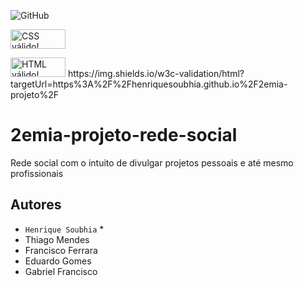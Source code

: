![GitHub](https://img.shields.io/github/license/HenriqueSoubhia/2emia-projeto)
<p>
    <a href="https://jigsaw.w3.org/css-validator/check/referer">
        <img style="border:0;width:88px;height:31px"
            src="https://jigsaw.w3.org/css-validator/images/vcss-blue"
             src = "https://img.shields.io/w3c-validation/html?targetUrl=https%3A%2F%2Fhenriquesoubhia.github.io%2F2emia-projeto%2F"
            alt="CSS válido!" />
    </a>
</p>
<img style="border:0;width:88px;height:31px"
            src="https://jigsaw.w3.org/css-validator/images/vcss-blue"
             src = "https://img.shields.io/w3c-validation/html?targetUrl=https%3A%2F%2Fhenriquesoubhia.github.io%2F2emia-projeto%2F%22"
            alt="HTML válido!" />
https://img.shields.io/w3c-validation/html?targetUrl=https%3A%2F%2Fhenriquesoubhia.github.io%2F2emia-projeto%2F

# 2emia-projeto-rede-social
Rede social com o intuito de divulgar projetos pessoais e até mesmo profissionais
## Autores
- `Henrique Soubhia` *
- Thiago Mendes
- Francisco Ferrara
- Eduardo Gomes
- Gabriel Francisco
